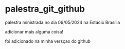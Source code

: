 # palestra_git_github
palestra ministrada no dia 09/05/2024 na Estácio Brasília

adicionar mais alguma coisa!

foi adicionado na minha versçao do github
